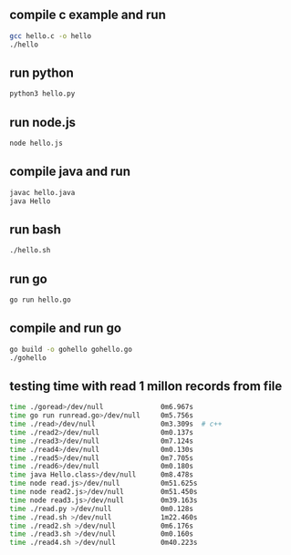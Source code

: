 ## compile c example and run
```bash
gcc hello.c -o hello
./hello
```

## run python
```bash
python3 hello.py
```

## run node.js
```bash
node hello.js
```

## compile java and run
```bash
javac hello.java
java Hello
```

## run bash
```bash
./hello.sh
```

## run go
```bash
go run hello.go
```

## compile and run go
```bash
go build -o gohello gohello.go
./gohello
```

## testing time with read 1 millon records from file
```bash
time ./goread>/dev/null              0m6.967s
time go run runread.go>/dev/null     0m5.756s
time ./read>/dev/null                0m3.309s  # c++
time ./read2>/dev/null               0m0.137s
time ./read3>/dev/null               0m7.124s
time ./read4>/dev/null               0m0.130s
time ./read5>/dev/null               0m7.705s
time ./read6>/dev/null               0m0.180s
time java Hello.class>/dev/null      0m8.478s
time node read.js>/dev/null          0m51.625s
time node read2.js>/dev/null         0m51.450s
time node read3.js>/dev/null         0m39.163s
time ./read.py >/dev/null            0m0.128s
time ./read.sh >/dev/null            1m22.460s
time ./read2.sh >/dev/null           0m6.176s
time ./read3.sh >/dev/null           0m0.160s
time ./read4.sh >/dev/null           0m40.223s
```